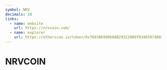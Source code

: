 ```yaml
---
symbol: NRV
decimals: 18
links:
  - name: website
    url: https://nrvcoin.com/
  - name: explorer
    url: https://etherscan.io/token/0x768386990688B293226B9f83465974003B5e40D7
---
```


# NRVCOIN
